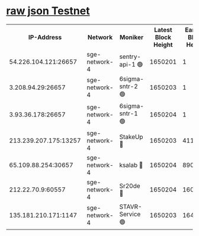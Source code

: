 
[raw json Testnet](https://rpc-check.sget.stavr.tech/sget/rpc-sget-result.json)
=


<table><tr><th>IP-Address</th><th>Network</th><th>Moniker</th><th>Latest Block Height</th><th>Earliest Block Height</th><th>Catching Up</th><th>Tx Index</th><th>Voting Power</th><th>Scan Time</th></tr><tr><td>54.226.104.121:26657</td><td>sge-network-4</td><td>sentry-api-1 🟢</td><td>1650201</td><td>1</td><td>False</td><td>on</td><td>0</td><td>2024-02-20T03:55:48.241120432UTC</td></tr><tr><td>3.208.94.29:26657</td><td>sge-network-4</td><td>6sigma-sntr-2 🟢</td><td>1650203</td><td>1</td><td>False</td><td>on</td><td>0</td><td>2024-02-20T03:55:58.209325763UTC</td></tr><tr><td>3.93.36.178:26657</td><td>sge-network-4</td><td>6sigma-sntr-1 🟢</td><td>1650204</td><td>1</td><td>False</td><td>on</td><td>0</td><td>2024-02-20T03:56:00.902420301UTC</td></tr><tr><td>213.239.207.175:13257</td><td>sge-network-4</td><td>StakeUp 🔴</td><td>1650203</td><td>411001</td><td>False</td><td>off</td><td>100</td><td>2024-02-20T03:55:57.274175382UTC</td></tr><tr><td>65.109.88.254:30657</td><td>sge-network-4</td><td>ksalab 🔴</td><td>1650204</td><td>890001</td><td>False</td><td>off</td><td>2181</td><td>2024-02-20T03:56:03.364384076UTC</td></tr><tr><td>212.22.70.9:60557</td><td>sge-network-4</td><td>Sr20de 🔴</td><td>1650204</td><td>1608978</td><td>False</td><td>on</td><td>104</td><td>2024-02-20T03:56:05.934439238UTC</td></tr><tr><td>135.181.210.171:1147</td><td>sge-network-4</td><td>STAVR-Service 🟢</td><td>1650203</td><td>1646001</td><td>False</td><td>on</td><td>0</td><td>2024-02-20T03:55:57.585350133UTC</td></tr></table>
